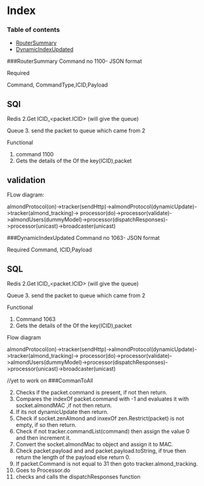 # Index
### Table of contents 
- [RouterSummary](#RouterSummary)
- [DynamicIndexUpdated](#DynamicIndexUpdated)

###RouterSummary
 Command no 
  1100- JSON  format

Required 

Command, CommandType,ICID,Payload

SQl
-

Redis
2.Get ICID_<packet.ICID>  (will give the queue)

Queue
3. send the packet to queue which came from 2

Functional 
1. command 1100
4. Gets the details of the Of the key(ICID),packet

validation
-

FLow diagram:

 almondProtocol(on)->tracker(sendHttp)->almondProtocol(dynamicUpdate)->tracker(almond_tracking)-> processor(do)->processor(validate)->almondUsers(dummyModel)->processor(dispatchResponses)->processor(unicast)->broadcaster(unicast)


###DynamicIndexUpdated
 Command no
 1063- JSON format


Required
Command, ICID,Payload

SQL
-

Redis
2.Get ICID_<packet.ICID>  (will give the queue)

Queue
3. send the packet to queue which came from 2

Functional
1. Command 1063
4. Gets the details of the Of the key(ICID),packet  



Flow diagram

 almondProtocol(on)->tracker(sendHttp)->almondProtocol(dynamicUpdate)->tracker(almond_tracking)-> processor(do)->processor(validate)->almondUsers(dummyModel)->processor(dispatchResponses)->processor(unicast)->broadcaster(unicast)


//yet to work on
###CommanToAll

2. Checks if the packet.command is present, if not then return.
3. Compares the indexOf packet.command with -1 and evaluates it with socket.almondMAC ,if not then return.
6. If its not dynamicUpdate then return.
7. Check if socket.zenAlmond and inxexOf zen.Restrict(packet) is not empty, if so then return.
8. Check if not tracker.commandList(command) then assign the value 0 and then increment it.
9. Convert the socket.almondMac to object and assign it to MAC.
10. Check packet.payload and and packet.payload.toString, if true then return the length of the payload else return 0.
11. If packet.Command is not equal to 31 then goto tracker.almond_tracking.
13. Goes to Processor.do
15. checks and calls the dispatchResponses function
